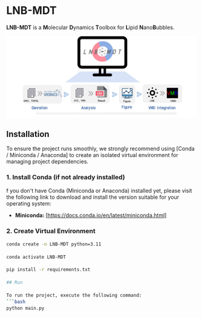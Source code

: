 # LNB-MDT

**LNB-MDT** is a **M**olecular **D**ynamics **T**oolbox for **L**ipid **N**ano**B**ubbles.

![alt text](LNB-MDT.jpg)
## Installation

To ensure the project runs smoothly, we strongly recommend using [Conda / Miniconda / Anaconda] to create an isolated virtual environment for managing project dependencies.

### 1. Install Conda (if not already installed)
f you don't have Conda (Miniconda or Anaconda) installed yet, please visit the following link to download and install the version suitable for your operating system:
* **Miniconda:** [https://docs.conda.io/en/latest/miniconda.html]

### 2. Create Virtual Environment

```bash
conda create -n LNB-MDT python=3.11

conda activate LNB-MDT

pip install -r requirements.txt

## Run

To run the project, execute the following command:
```bash
python main.py
